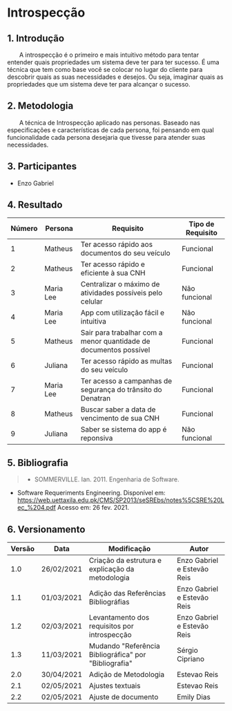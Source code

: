 # Introspecção

## 1. Introdução
&emsp;&emsp;A introspecção é o primeiro e mais intuitivo método para tentar entender quais propriedades um sistema deve ter para ter sucesso.
É uma técnica que tem como base você se colocar no lugar do cliente para descobrir quais as suas necessidades e desejos. Ou seja, imaginar quais as propriedades que um sistema deve ter para alcançar o sucesso.

## 2. Metodologia
&emsp;&emsp;A técnica de Introspecção aplicado nas personas. Baseado nas especificações e características de cada persona, foi pensando em qual funcionalidade cada persona desejaria que tivesse para atender suas necessidades.

## 3. Participantes
- Enzo Gabriel
## 4. Resultado

|Número| Persona | Requisito | Tipo de Requisito
|--|--|--|--|
| 1 | Matheus | Ter acesso rápido aos documentos do seu veículo | Funcional |
| 2 | Matheus | Ter acesso rápido e eficiente à sua CNH  | Funcional |
| 3 | Maria Lee | Centralizar o máximo de atividades possíveis pelo celular | Não funcional
| 4 | Maria Lee | App com utilização fácil e intuitiva | Não funcional 
| 5 | Matheus | Sair para trabalhar com a menor quantidade de documentos possível | Funcional
| 6 | Juliana | Ter acesso rápido as multas do seu veículo | Funcional 
| 7 | Maria Lee | Ter acesso a campanhas de segurança do trânsito do Denatran | Funcional
| 8 | Matheus | Buscar saber a data de vencimento de sua CNH | Funcional
| 9 | Juliana | Saber se sistema do app é reponsiva | Não funcional


## 5. Bibliografia

> - SOMMERVILLE. Ian. 2011. Engenharia de Software.
  - Software Requeriments Engineering. Disponível em: https://web.uettaxila.edu.pk/CMS/SP2013/seSREbs/notes%5CSRE%20Lec_%204.pdf Acesso em: 26 fev. 2021.

## 6. Versionamento
| Versão | Data | Modificação | Autor |
|--|--|--|--|
| 1.0 | 26/02/2021 | Criação da estrutura e explicação da metodologia | Enzo Gabriel e Estevão Reis|
| 1.1 | 01/03/2021 | Adição das Referências Bibliográfias | Enzo Gabriel e Estevão Reis|
| 1.2 | 02/03/2021 | Levantamento dos requisitos por introspecção | Enzo Gabriel e Estevão Reis|
| 1.3 | 11/03/2021 | Mudando "Referência Bibliográfica" por "Bibliografia" | Sérgio Cipriano|
| 2.0 | 30/04/2021 | Adição de Metodologia                                 | Estevao Reis   |
| 2.1 | 02/05/2021 | Ajustes textuais                                      | Estevao Reis   |
|  2.2   | 02/05/2021 | Ajuste de documento | Emily Dias |

